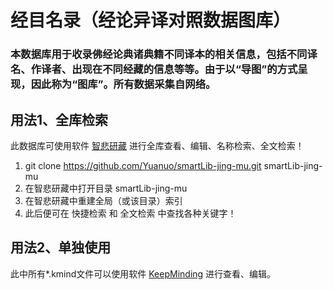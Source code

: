 # 经目名录（经论异译对照数据图库）

### 本数据库用于收录佛经论典诸典籍不同译本的相关信息，包括不同译名、作译者、出现在不同经藏的信息等等。由于以“导图”的方式呈现，因此称为“图库”。所有数据采集自网络。

## 用法1、全库检索
此数据库可使用软件 [智悲研藏](https://github.com/Yuanuo/smart-library) 进行全库查看、编辑、名称检索、全文检索！

1. git clone https://github.com/Yuanuo/smartLib-jing-mu.git smartLib-jing-mu
2. 在智悲研藏中打开目录 smartLib-jing-mu
3. 在智悲研藏中重建全局（或该目录）索引
4. 此后便可在 快捷检索 和 全文检索 中查找各种关键字！

## 用法2、单独使用
此中所有*.kmind文件可以使用软件 [KeepMinding](https://github.com/Yuanuo/kityminder-app) 进行查看、编辑。
